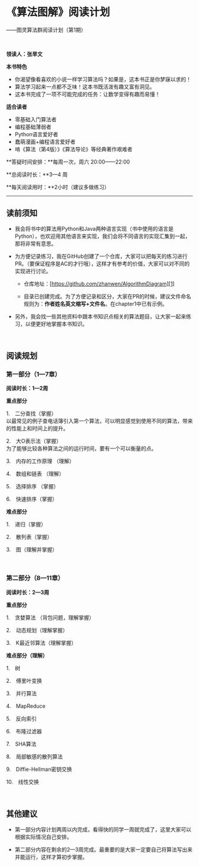 

# 《算法图解》阅读计划
——图灵算法群阅读计划（第1期） 

<br>

**领读人：张旱文**

**本书特色**　　

 - 你渴望像看喜欢的小说一样学习算法吗？如果是，这本书正是你梦寐以求的！
 - 算法学习起来一点都不乏味！这本书既活泼有趣又富有洞见。
 - 这本书完成了一项不可能完成的任务：让数学变得有趣而易懂！　　
 　　

**适合读者**  

- 零基础入门算法者
- 编程基础薄弱者
- Python语言爱好者
- 蠢萌漫画+编程语言爱好者
- 啃《算法（第4版）》《算法导论》等经典著作艰难者


**答疑时间安排：**每周一次，周六 20:00——22:00

**总阅读时长：**3—4 周  　
	 
**每天阅读用时：**2小时（建议多做练习）

---

## 读前须知　　

 - 我会将书中的算法用Python和Java两种语言实现（书中使用的语言是Python），也欢迎用其他语言来实现，我们会将不同语言的实现汇集到一起，那将非常有意思。 
   
 - 为方便记录练习，我在GitHub创建了一个仓库，大家可以把每天的练习进行PR。（要保证程序是AC的才行哦），这样才有参考的价值，大家可以对不同的实现进行讨论。  
   - 仓库地址：[https://github.com/zhanwen/AlgorithmDiagram][1]  
   
   - 目录已创建完成。为了方便记录和区分，大家在PR的时候，建议文件命名规则为：**作者姓名英文缩写+文件名**。在chapter1中已有示例。       

- 另外，我会找一些其他资料中跟本书知识点相关的算法题目，让大家一起来练习，以便更好地掌握本书知识。

<br>

## 阅读规划

<div style="margin-top:15px"></div>

### 第一部分（1—7章）

<div style="margin-top:10px"></div>

**阅读时长：1—2周**    

**重点部分**    


1.　二分查找（掌握）  
以最常见的例子查电话簿引入第一个算法，可以明显感觉到使用不同的算法，带来的性能上和时间上的提升。  

2.　大O表示法（掌握）  
为了能够比较各种算法之间的运行时间，要有一个可以衡量的点。  

3.　内存的工作原理 （理解）  

4.　数组和链表 （理解）  

5.　选择排序 （掌握）  

6.　快速排序（掌握）  


**难点部分**    

1.　递归（掌握）  

2.　散列表（掌握）  

3.　图（理解并掌握）  

<br>

### 第二部分（8—11章）

<div style="margin-top:10px"></div>

**阅读时长：2—3周**    

**重点部分**    

1.　贪婪算法 （背包问题，理解掌握）  

2.　动态规划（理解掌握）  

3.　K最近邻算法（理解掌握）
  
  
**难点部分（理解）**    

1.　树  

2.　傅里叶变换   

3.　并行算法  

4.　MapReduce  

5.　反向索引  

6.　布隆过滤器  

7.　SHA算法  

8.　局部敏感的散列算法  

9.　Diffie-Hellman密钥交换  

10.　线性交换

<br>

## 其他建议    

 - 第一部分内容计划两周以内完成，看得快的同学一周就完成了，这里大家可以根据实际情况自己安排。  
  
 - 第二部分内容在剩余的2—3周完成。最重要的是大家一定要自己将算法写出来并能运行，这样才算初步掌握。
  
  


  [1]: https://github.com/zhanwen/AlgorithmDiagram
